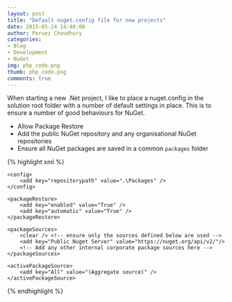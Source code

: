 ```yaml
---
layout: post
title: "Default nuget.config file for new projects"
date: 2015-05-24 14:48:00
author: Pervez Choudhury
categories: 
- Blog
- Development
- NuGet
img: php_code.png
thumb: php_code.png
comments: true
---
```


When starting a new .Net project, I like to place a nuget.config in the solution root folder with a number of default settings in place.  This is to ensure a number of good behaviours for NuGet.

<!--more-->

* Allow Package Restore
* Add the public NuGet repository and any organisational NuGet repositories
* Ensure all NuGet packages are saved in a common `packages` folder

{% highlight xml %}

<?xml version="1.0" encoding="utf-8"?>
<configuration>

    <config>
        <add key="repositorypath" value=".\Packages" />
    </config>

    <packageRestore>
        <add key="enabled" value="True" />
        <add key="automatic" value="True" />
    </packageRestore>

    <packageSources>
        <clear /> <!-- ensure only the sources defined below are used -->
        <add key="Public Nuget Server" value="https://nuget.org/api/v2/"/>
        <!-- Add any other internal corporate package sources here -->
    </packageSources>

    <activePackageSource>
        <add key="All" value="(Aggregate source)" />
    </activePackageSource>

</configuration>

{% endhighlight %}